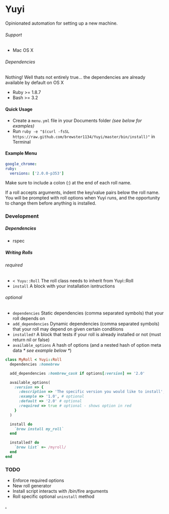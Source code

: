 # Yuyi
Opinionated automation for setting up a new machine.

###### Support
* Mac OS X

###### Dependencies
Nothing! Well thats not entirely true... the dependencies are already available by default on OS X
* Ruby >= 1.8.7
* Bash >= 3.2

#### Quick Usage
* Create a `menu.yml` file in your Documents folder _(see below for examples)_
* Run `ruby -e "$(curl -fsSL https://raw.github.com/brewster1134/Yuyi/master/bin/install)"` in Terminal

#### Example Menu

```yaml
google_chrome:
ruby:
  versions: ['2.0.0-p353']
```

Make sure to include a colon (:) at the end of each roll name.

If a roll accepts arguments, indent the key/value pairs below the roll name.  You will be prompted with roll options when Yuyi runs, and the opportunity to change them before anything is installed.

### Development

##### Dependencies
* rspec

##### Writing Rolls
###### _required_
* `< Yuyu::Roll`  The roll class needs to inherit from Yuyi::Roll
* `install`       A block with your installation isntructions

###### _optional_
* `dependencies`      Static dependencies (comma separated symbols) that your roll depends on
* `add_dependencies`    Dynamic dependencies (comma separated symbols) that your roll may depend on given certain conditions
* `installed?`        A block that tests if your roll is already installed or not (must return nil or false)
* `available_options` A hash of options (and a nested hash of option meta data _* see example below *_)

```ruby
class MyRoll < Yuyi::Roll
  dependencies :homebrew

  add_dependencies :hombrew_cask if options[:version] == '2.0'

  available_options(
    :version => {
      :description => 'The specific version you would like to install',
      :example => '1.0', # optional
      :default => '2.0' # optional
      :required => true # optional - shows option in red
    }
  )

  install do
    `brew install my_roll`
  end

  installed? do
    `brew list` =~ /myroll/
  end
end
```

### TODO
* Enforce required options
* New roll generator
* Install script interacts with /bin/fire arguments
* Roll specific optional `uninstall` method

[.](http://www.comedycentral.com/video-clips/3myds9/upright-citizens-brigade-sushi-chef)
